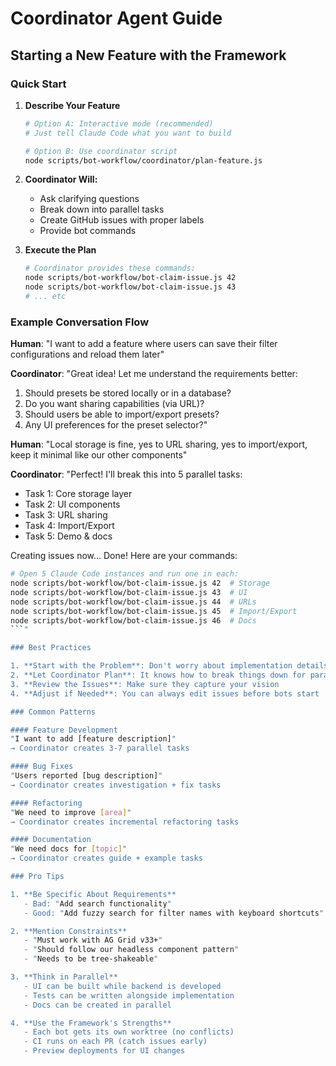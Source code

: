 # Coordinator Agent Guide

## Starting a New Feature with the Framework

### Quick Start

1. **Describe Your Feature**

   ```bash
   # Option A: Interactive mode (recommended)
   # Just tell Claude Code what you want to build

   # Option B: Use coordinator script
   node scripts/bot-workflow/coordinator/plan-feature.js
   ```

2. **Coordinator Will:**

   - Ask clarifying questions
   - Break down into parallel tasks
   - Create GitHub issues with proper labels
   - Provide bot commands

3. **Execute the Plan**
   ```bash
   # Coordinator provides these commands:
   node scripts/bot-workflow/bot-claim-issue.js 42
   node scripts/bot-workflow/bot-claim-issue.js 43
   # ... etc
   ```

### Example Conversation Flow

**Human**: "I want to add a feature where users can save their filter configurations and reload them later"

**Coordinator**: "Great idea! Let me understand the requirements better:

1. Should presets be stored locally or in a database?
2. Do you want sharing capabilities (via URL)?
3. Should users be able to import/export presets?
4. Any UI preferences for the preset selector?"

**Human**: "Local storage is fine, yes to URL sharing, yes to import/export, keep it minimal like our other components"

**Coordinator**: "Perfect! I'll break this into 5 parallel tasks:

- Task 1: Core storage layer
- Task 2: UI components
- Task 3: URL sharing
- Task 4: Import/Export
- Task 5: Demo & docs

Creating issues now... Done! Here are your commands:

````bash
# Open 5 Claude Code instances and run one in each:
node scripts/bot-workflow/bot-claim-issue.js 42  # Storage
node scripts/bot-workflow/bot-claim-issue.js 43  # UI
node scripts/bot-workflow/bot-claim-issue.js 44  # URLs
node scripts/bot-workflow/bot-claim-issue.js 45  # Import/Export
node scripts/bot-workflow/bot-claim-issue.js 46  # Docs
```"

### Best Practices

1. **Start with the Problem**: Don't worry about implementation details
2. **Let Coordinator Plan**: It knows how to break things down for parallel work
3. **Review the Issues**: Make sure they capture your vision
4. **Adjust if Needed**: You can always edit issues before bots start

### Common Patterns

#### Feature Development
"I want to add [feature description]"
→ Coordinator creates 3-7 parallel tasks

#### Bug Fixes
"Users reported [bug description]"
→ Coordinator creates investigation + fix tasks

#### Refactoring
"We need to improve [area]"
→ Coordinator creates incremental refactoring tasks

#### Documentation
"We need docs for [topic]"
→ Coordinator creates guide + example tasks

### Pro Tips

1. **Be Specific About Requirements**
   - Bad: "Add search functionality"
   - Good: "Add fuzzy search for filter names with keyboard shortcuts"

2. **Mention Constraints**
   - "Must work with AG Grid v33+"
   - "Should follow our headless component pattern"
   - "Needs to be tree-shakeable"

3. **Think in Parallel**
   - UI can be built while backend is developed
   - Tests can be written alongside implementation
   - Docs can be created in parallel

4. **Use the Framework's Strengths**
   - Each bot gets its own worktree (no conflicts)
   - CI runs on each PR (catch issues early)
   - Preview deployments for UI changes
````
